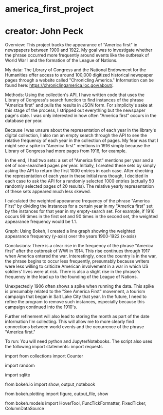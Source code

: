# america_first_project

# creator: John Peck

Overview: This project tracks the appearance of "America first" in newspapers between 1900 and 1922. My goal was to investigate whether the phrase occurred more frequently around events like the outbreak of World War I and the formation of the League of Nations. 

My data: The Library of Congress and the National Endowment for the Humanities offer access to around 100,000 digitized historical newspaper pages through a website called "Chronicling America." Information can be found here: https://chroniclingamerica.loc.gov/about/.

Methods: Using the collection's API, I have written code that uses the Library of Congress's search function to find instances of the phrase "America first" and pulls the results in JSON form. For simplicity's sake at this stage of the process, I stripped out everything but the newspaper page's date. I was only interested in how often "America first" occurs in the database per year.

Because I was unsure about the representation of each year in the library's digital collection, I also ran an empty search through the API to see the relative frequency of each year in the collection of pages. My fear was that I might see a spike in "America first" mentions in 1916 simply because the Library of Congress had more pages from 1916, for example.

In the end, I had two sets: a set of "America first" mentions per year and a set of non-searched pages per year. Initially, I created these sets by simply asking the API to return the first 1000 entries in each case. After checking the representation of each year in these initial runs though, I decided in each case to ask the API for a randomly selected 1000 entries (actually 50 randomly selected pages of 20 results). The relative yearly representation of these sets appeared much less skewed.

I calculated the weighted appearance frequency of the phrase "America First" by dividing the instances for a certain year in my "America first" set by the instances for that year in my empty-search set.  For example, if 1916 occurs 99 times in the first set and 90 times in the second set, the weighted appearance frequency would be 1.1.

Graph: Using Bokeh, I created a line graph showing the weighted appearance frequency (y-axis) over the years 1900-1922 (x-axis)

Conclusions: There is a clear rise in the frequency of the phrase "America first" after the outbreak of WWI in 1914. This rise continues through 1917 when America entered the war. Interestingly, once the country is in the war, the phrase begins to occur less frequently, presumably because writers were less willing to criticize American involvement in a war in which US soldiers' lives were at risk. There is also a slight rise in the phrase's frequency in the lead up to the founding of the League of Nations.

Unexpectedly 1906 often shows a spike when running the data. This spike is presumably related to the "See America First" movement, a tourism campaign that began in Salt Lake City that year. In the future, I need to refine the program to remove such instances, especially because this campaign continued into the 1910's.

Further refinement will also lead to storing the month as part of the date information I'm collecting. This will allow me to more clearly find connections between world events and the occurrence of the phrase "America first."

To run: You will need python and JupyterNotebooks. The script also uses the following import statements:
  import requests
  
  import from collections import Counter
  
  import random
  
  import sqlite
  
  from bokeh.io import show, output_notebook
  
  from bokeh.plotting import figure, output_file, show
  
  from bokeh.models import HoverTool, FuncTickFormatter, FixedTicker, ColumnDataSource
